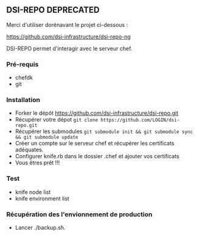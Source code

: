 ## DSI-REPO DEPRECATED

Merci d'utiliser dorénavant le projet ci-dessous :

https://github.com/dsi-infrastructure/dsi-repo-ng

DSI-REPO permet d'interagir avec le serveur chef.

### Pré-requis

* chefdk
* git

### Installation

* Forker le dépôt https://github.com/dsi-infrastructure/dsi-repo.git
* Récupérer votre dépot ```git clone https://github.com/LOGIN/dsi-repo.git```
* Récupérer les submodules ```git submodule init && git submodule sync
  && git submodule update```
* Créer un compte sur le serveur chef et récupérer les certificats
  adéquates.
* Configurer knife.rb dans le dossier .chef et ajouter vos certificats
* Vous êtres prêt !!!

### Test

* knife node list
* knife environment list

### Récupération des l'envionnement de production

* Lancer ./backup.sh.
